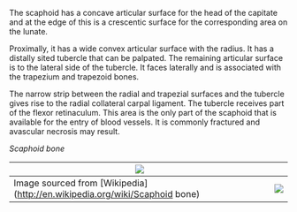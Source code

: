 The scaphoid has a concave articular surface for the head of the capitate and at the edge of this is a crescentic surface for the corresponding area on the lunate.   
  
Proximally, it has a wide convex articular surface with the radius. It has a distally sited tubercle that can be palpated. The remaining articular surface is to the lateral side of the tubercle. It faces laterally and is associated with the trapezium and trapezoid bones.   
  
The narrow strip between the radial and trapezial surfaces and the tubercle gives rise to the radial collateral carpal ligament. The tubercle receives part of the flexor retinaculum. This area is the only part of the scaphoid that is available for the entry of blood vessels. It is commonly fractured and avascular necrosis may result.  
  
*Scaphoid bone*  


| [![](https://d32xxyeh8kfs8k.cloudfront.net/images_Passmedicine/swb112.png)](https://d32xxyeh8kfs8k.cloudfront.net/images_Passmedicine/swb112b.png) | |
| --- | --- |
| Image sourced from [Wikipedia](http://en.wikipedia.org/wiki/Scaphoid bone) | [![](https://d32xxyeh8kfs8k.cloudfront.net/css/images/mag_glass.png)](https://d32xxyeh8kfs8k.cloudfront.net/images_Passmedicine/swb112b.png) |

